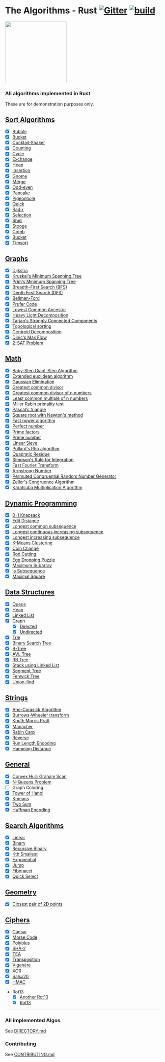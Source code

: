 # The Algorithms - Rust [![Gitter](https://img.shields.io/gitter/room/the-algorithms/rust.svg?style=flat-square)](https://gitter.im/the-algorithms/rust) [![build](https://github.com/TheAlgorithms/Rust/actions/workflows/build.yml/badge.svg)](https://github.com/TheAlgorithms/Rust/actions/workflows/build.yml)

<img src="https://upload.wikimedia.org/wikipedia/commons/thumb/d/d5/Rust_programming_language_black_logo.svg/1024px-Rust_programming_language_black_logo.svg.png" width="200" height="200">

### All algorithms implemented in Rust

These are for demonstration purposes only.

## [Sort Algorithms](./src/sorting)

- [x] [Bubble](./src/sorting/bubble_sort.rs)
- [X] [Bucket](./src/sorting/bucket_sort.rs)
- [x] [Cocktail-Shaker](./src/sorting/cocktail_shaker_sort.rs)
- [x] [Counting](./src/sorting/counting_sort.rs)
- [x] [Cycle](./src/sorting/cycle_sort.rs)
- [x] [Exchange](./src/sorting/exchange_sort.rs)
- [x] [Heap](./src/sorting/heap_sort.rs)
- [x] [Insertion](./src/sorting/insertion_sort.rs)
- [x] [Gnome](./src/sorting/gnome_sort.rs)
- [x] [Merge](./src/sorting/merge_sort.rs)
- [x] [Odd-even](./src/sorting/odd_even_sort.rs)
- [x] [Pancake](./src/sorting/pancake_sort.rs)
- [x] [Pigeonhole](./src/sorting/pigeonhole_sort.rs)
- [x] [Quick](./src/sorting/quick_sort.rs)
- [x] [Radix](./src/sorting/radix_sort.rs)
- [x] [Selection](./src/sorting/selection_sort.rs)
- [x] [Shell](./src/sorting/shell_sort.rs)
- [x] [Stooge](./src/sorting/stooge_sort.rs)
- [x] [Comb](./src/sorting/comb_sort.rs)
- [x] [Bucket](./src/sorting/bucket_sort.rs)
- [x] [Timsort](./src/sorting/tim_sort.rs)

## [Graphs](./src/graph)

- [x] [Dijkstra](./src/graph/dijkstra.rs)
- [x] [Kruskal's Minimum Spanning Tree](./src/graph/minimum_spanning_tree.rs)
- [x] [Prim's Minimum Spanning Tree](./src/graph/prim.rs)
- [x] [Breadth-First Search (BFS)](./src/graph/breadth_first_search.rs)
- [x] [Depth First Search (DFS)](./src/graph/depth_first_search.rs)
- [x] [Bellman-Ford](./src/graph/bellman_ford.rs)
- [x] [Prufer Code](./src/graph/prufer_code.rs)
- [x] [Lowest Common Ancestor](./src/graph/lowest_common_ancestor.rs)
- [x] [Heavy Light Decomposition](./src/graph/heavy_light_decomposition.rs)
- [x] [Tarjan's Strongly Connected Components](./src/graph/strongly_connected_components.rs)
- [x] [Topological sorting](./src/graph/topological_sort.rs)
- [x] [Centroid Decomposition](./src/graph/centroid_decomposition.rs)
- [x] [Dinic's Max Flow](./src/graph/dinic_maxflow.rs)
- [x] [2-SAT Problem](./src/graph/two_satisfiability.rs)

## [Math](./src/math)
- [x] [Baby-Step Giant-Step Algorithm](./src/math/baby_step_giant_step.rs)
- [x] [Extended euclidean algorithm](./src/math/extended_euclidean_algorithm.rs)
- [x] [Gaussian Elimination](./src/math/gaussian_elimination.rs)
- [x] [Greatest common divisor](./src/math/greatest_common_divisor.rs)
- [x] [Greatest common divisor of n numbers](./src/math/gcd_of_n_numbers.rs)
- [x] [Least common multiple of n numbers](./src/math/lcm_of_n_numbers.rs)
- [x] [Miller Rabin primality test](./src/math/miller_rabin.rs)
- [x] [Pascal's triangle](./src/math/pascal_triangle.rs)
- [x] [Square root with Newton's method](./src/math/square_root.rs)
- [x] [Fast power algorithm](./src/math/fast_power.rs)
- [X] [Perfect number](./src/math/perfect_numbers.rs)
- [X] [Prime factors](./src/math/prime_factors.rs)
- [X] [Prime number](./src/math/prime_numbers.rs)
- [x] [Linear Sieve](./src/math/linear_sieve.rs)
- [x] [Pollard's Rho algorithm](./src/math/pollard_rho.rs)
- [x] [Quadratic Residue](./src/math/quadratic_residue.rs)
- [x] [Simpson's Rule for Integration](./src/math/simpson_integration.rs)
- [x] [Fast Fourier Transform](./src/math/fast_fourier_transform.rs)
- [x] [Armstrong Number](./src/math/armstrong_number.rs)
- [x] [Permuted Congruential Random Number Generator](./src/math/random.rs)
- [x] [Zeller's Congruence Algorithm](./src/math/zellers_congruence_algorithm.rs)
- [x] [Karatsuba Multiplication Algorithm](./src/math/karatsuba_multiplication.rs)

## [Dynamic Programming](./src/dynamic_programming)

- [x] [0-1 Knapsack](./src/dynamic_programming/knapsack.rs)
- [x] [Edit Distance](./src/dynamic_programming/edit_distance.rs)
- [x] [Longest common subsequence](./src/dynamic_programming/longest_common_subsequence.rs)
- [x] [Longest continuous increasing subsequence](./src/dynamic_programming/longest_continuous_increasing_subsequence.rs)
- [x] [Longest increasing subsequence](./src/dynamic_programming/longest_increasing_subsequence.rs)
- [x] [K-Means Clustering](./src/general/kmeans.rs)
- [x] [Coin Change](./src/dynamic_programming/coin_change.rs)
- [x] [Rod Cutting](./src/dynamic_programming/rod_cutting.rs)
- [x] [Egg Dropping Puzzle](./src/dynamic_programming/egg_dropping.rs)
- [x] [Maximum Subarray](./src/dynamic_programming/maximum_subarray.rs)
- [x] [Is Subsequence](./src/dynamic_programming/is_subsequence.rs)
- [x] [Maximal Square](./src/dynamic_programming/maximal_square.rs)

## [Data Structures](./src/data_structures)

- [x] [Queue](./src/data_structures/queue.rs)
- [x] [Heap](./src/data_structures/heap.rs)
- [x] [Linked List](./src/data_structures/linked_list.rs)
- [x] [Graph](./src/data_structures/graph.rs)
  - [x] [Directed](./src/data_structures/graph.rs)
  - [x] [Undirected](./src/data_structures/graph.rs)
- [x] [Trie](./src/data_structures/trie.rs)
- [x] [Binary Search Tree](./src/data_structures/binary_search_tree.rs)
- [x] [B-Tree](./src/data_structures/b_tree.rs)
- [x] [AVL Tree](./src/data_structures/avl_tree.rs)
- [x] [RB Tree](./src/data_structures/rb_tree.rs)
- [X] [Stack using Linked List](./src/data_structures/stack_using_singly_linked_list.rs)
- [x] [Segment Tree](./src/data_structures/segment_tree.rs)
- [x] [Fenwick Tree](./src/data_structures/fenwick_tree.rs)
- [x] [Union-find](./src/data_structures/union_find.rs)

## [Strings](./src/string)

- [x] [Aho-Corasick Algorithm](./src/string/aho_corasick.rs)
- [x] [Burrows-Wheeler transform](./src/string/burrows_wheeler_transform.rs)
- [x] [Knuth Morris Pratt](./src/string/knuth_morris_pratt.rs)
- [x] [Manacher](./src/string/manacher.rs)
- [x] [Rabin Carp](./src/string/rabin_karp.rs)
- [x] [Reverse](./src/string/reverse.rs)
- [x] [Run Length Encoding](.src/string/run_length_encoding.rs)
- [x] [Hamming Distance](./src/string/hamming_distance.rs)

## [General](./src/general)

- [x] [Convex Hull: Graham Scan](./src/general/convex_hull.rs)
- [x] [N-Queens Problem](./src/general/nqueens.rs)
- [ ] Graph Coloring
- [x] [Tower of Hanoi](./src/general/hanoi.rs)
- [x] [Kmeans](./src/general/kmeans.rs)
- [x] [Two Sum](./src/general/two_sum.rs)
- [x] [Huffman Encoding](./src/general/huffman_encoding.rs)

## [Search Algorithms](./src/searching)

- [x] [Linear](./src/searching/linear_search.rs)
- [x] [Binary](./src/searching/binary_search.rs)
- [x] [Recursive Binary](./src/searching/binary_search_recursive.rs)
- [x] [Kth Smallest](./src/searching/kth_smallest.rs)
- [x] [Exponential](./src/searching/exponential_search.rs)
- [x] [Jump](./src/searching/jump_search.rs)
- [x] [Fibonacci](./src/searching/fibonacci_search.rs)
- [x] [Quick Select](./src/searching/quick_select.rs)

## [Geometry](./src/geometry)

- [x] [Closest pair of 2D points](./src/geometry/closest_points.rs)

## [Ciphers](./src/ciphers)

- [x] [Caesar](./src/ciphers/caesar.rs)
- [x] [Morse Code](./src/ciphers/morse_code.rs)
- [x] [Polybius](./src/ciphers/polybius.rs)
- [x] [SHA-2](./src/ciphers/sha256.rs)
- [x] [TEA](./src/ciphers/tea.rs)
- [x] [Transposition](./src/ciphers/transposition.rs)
- [x] [Vigenère](./src/ciphers/vigenere.rs)
- [x] [XOR](./src/ciphers/xor.rs)
- [x] [Salsa20](./src/ciphers/salsa.rs)
- [x] [HMAC](./src/ciphers/hashing_traits.rs)
- Rot13
  - [x] [Another Rot13](./src/ciphers/another_rot13.rs)
  - [x] [Rot13](./src/ciphers/rot13.rs)

---

### All implemented Algos

See [DIRECTORY.md](./DIRECTORY.md)

### Contributing

See [CONTRIBUTING.md](CONTRIBUTING.md)
